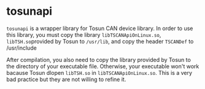 # tosunapi

`tosunapi` is a wrapper library for Tosun CAN device library.  In order to use this library, you must copy the library `libTSCANApiOnLinux.so`, `libTSH.so`provided by Tosun to `/usr/lib`, and copy the header `TSCANDef` to /usr/include

After compilation, you also need to copy the library provided by Tosun to the directory of your executable file. Otherwise, your executable won't work bacause Tosun dlopen `libTSH.so` in `libTSCANApiOnLinux.so`. This is a very bad practice but they are not willing to refine it.
